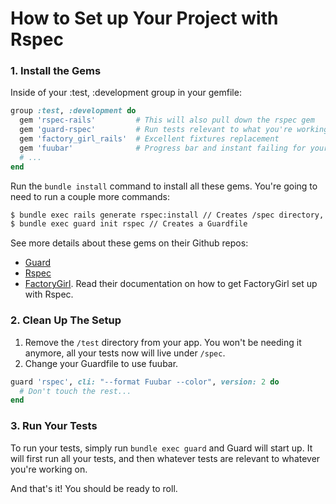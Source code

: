 # How to Set up Your Project with Rspec

### 1. Install the Gems
Inside of your :test, :development group in your gemfile:

```ruby
group :test, :development do
  gem 'rspec-rails'         # This will also pull down the rspec gem
  gem 'guard-rspec'         # Run tests relevant to what you're working on automatically.
  gem 'factory_girl_rails'  # Excellent fixtures replacement
  gem 'fuubar'              # Progress bar and instant failing for your tests.
  # ...
end
```

Run the `bundle install` command to install all these gems.  You're going to need to run a couple more commands:

```bash
$ bundle exec rails generate rspec:install // Creates /spec directory, spec_helper file, replaces auto generators
$ bundle exec guard init rspec // Creates a Guardfile
```

See more details about these gems on their Github repos:

* [Guard](https://github.com/guard/guard-rspec)
* [Rspec](https://github.com/rspec/rspec-rails)
* [FactoryGirl](https://github.com/thoughtbot/factory_girl_rails). Read their documentation on how to get FactoryGirl set up with Rspec.

### 2. Clean Up The Setup

1. Remove the `/test` directory from your app.  You won't be needing it anymore, all your tests now will live under `/spec`.
2. Change your Guardfile to use fuubar.

```ruby
guard 'rspec', cli: "--format Fuubar --color", version: 2 do
  # Don't touch the rest...
end
```

### 3. Run Your Tests
To run your tests, simply run `bundle exec guard` and Guard will start up.  It will first run all your tests, and then whatever tests are relevant to whatever you're working on.

And that's it! You should be ready to roll.


